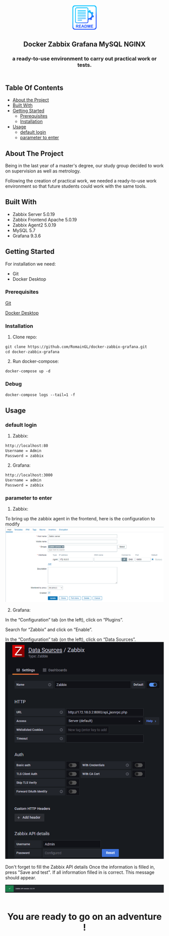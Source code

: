 <br/>
<p align="center">
  <a href="https://github.com/RomainGL/docker-zabbix-grafana">
    <img src="./images/logo.png" alt="Logo" width="80" height="80">
  </a>

  <h2 align="center">Docker Zabbix Grafana MySQL NGINX </h2>

  <h3 align="center">
    a ready-to-use environment to carry out practical work or tests.
    <br/>
    <br/>
    </h3>
</p>



## Table Of Contents

* [About the Project](#about-the-project)
* [Built With](#built-with)
* [Getting Started](#getting-started)
  * [Prerequisites](#prerequisites)
  * [Installation](#installation)
* [Usage](#usage)
  * [default login](#default-login)
  * [parameter to enter](#parameter-to-enter)

## About The Project

Being in the last year of a master's degree, our study group decided to work on supervision as well as metrology.

Following the creation of practical work, we needed a ready-to-use work environment so that future students could work with the same tools.

## Built With

- Zabbix Server 5.0.19
- Zabbix Frontend Apache 5.0.19
- Zabbix Agent2 5.0.19
- MySQL 5.7
- Grafana 9.3.6

## Getting Started

For installation we need:
- Git
- Docker Desktop

### Prerequisites

 [Git]( https://github.com/git-for-windows/git/releases/download/v2.39.0.windows.2/Git-2.39.0.2-64-bit.exe)

 [Docker Desktop]( https://desktop.docker.com/win/main/amd64/Docker%20Desktop%20Installer.exe?utm_source=docker&utm_medium=webreferral&utm_campaign=dd-smartbutton&utm_location=module)

### Installation

1) Clone repo:
```
git clone https://github.com/RomainGL/docker-zabbix-grafana.git
cd docker-zabbix-grafana
```

2) Run docker-compose:
```
docker-compose up -d
```
### Debug
```
docker-compose logs --tail=1 -f
```

## Usage

### default login
1) Zabbix:
```
http://localhost:80
Username = Admin
Password = zabbix
```

2) Grafana:
```
http://localhost:3000
Username = admin
Password = zabbix
```

### parameter to enter
1) Zabbix:

To bring up the zabbix agent in the frontend, here is the configuration to modify
<img src="./images/zabbix.png">

2) Grafana:

In the “Configuration” tab (on the left), click on “Plugins”.

Search for “Zabbix” and click on “Enable”.

In the “Configuration” tab (on the left), click on “Data Sources”.
<img src="./images/grafana.png">

Don't forget to fill the Zabbix API details
Once the information is filled in, press "Save and test".
If all information filled in is correct. This message should appear.

<img src="./images/grafana-ok.png">
<br/>
<br/>
<h1 align="center">
You are ready to go on an adventure !
</h1>
